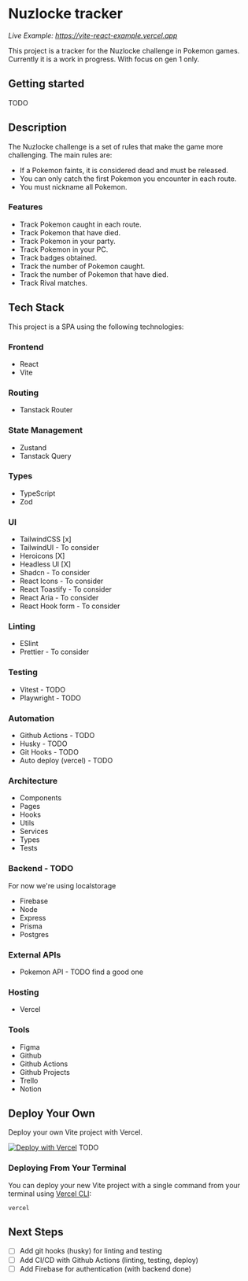 # Nuzlocke tracker

_Live Example: <https://vite-react-example.vercel.app>_

This project is a tracker for the Nuzlocke challenge in Pokemon games.
Currently it is a work in progress.
With focus on gen 1 only.

## Getting started

TODO

## Description

The Nuzlocke challenge is a set of rules that make the game more challenging.
The main rules are:

- If a Pokemon faints, it is considered dead and must be released.
- You can only catch the first Pokemon you encounter in each route.
- You must nickname all Pokemon.

### Features

- Track Pokemon caught in each route.
- Track Pokemon that have died.
- Track Pokemon in your party.
- Track Pokemon in your PC.
- Track badges obtained.
- Track the number of Pokemon caught.
- Track the number of Pokemon that have died.
- Track Rival matches.

## Tech Stack

This project is a SPA using the following technologies:

### Frontend

- React
- Vite

### Routing

- Tanstack Router

### State Management

- Zustand
- Tanstack Query

### Types

- TypeScript
- Zod

### UI

- TailwindCSS [x]
- TailwindUI - To consider
- Heroicons [X]
- Headless UI [X]
- Shadcn - To consider
- React Icons - To consider
- React Toastify - To consider
- React Aria - To consider
- React Hook form - To consider

### Linting

- ESlint
- Prettier - To consider

### Testing

- Vitest - TODO
- Playwright - TODO

### Automation

- Github Actions - TODO
- Husky - TODO
- Git Hooks - TODO
- Auto deploy (vercel) - TODO

### Architecture

- Components
- Pages
- Hooks
- Utils
- Services
- Types
- Tests

### Backend - TODO

For now we're using localstorage

- Firebase
- Node
- Express
- Prisma
- Postgres

### External APIs

- Pokemon API - TODO find a good one

### Hosting

- Vercel

### Tools

- Figma
- Github
- Github Actions
- Github Projects
- Trello
- Notion

## Deploy Your Own

Deploy your own Vite project with Vercel.

[![Deploy with Vercel](https://vercel.com/button)](https://vercel.com/new/clone?repository-url=https://github.com/vercel/vercel/tree/main/examples/vite-react&template=vite-react)
TODO

### Deploying From Your Terminal

You can deploy your new Vite project with a single command from your terminal using [Vercel CLI](https://vercel.com/download):

```shell
vercel
```

## Next Steps

- [ ] Add git hooks (husky) for linting and testing
- [ ] Add CI/CD with Github Actions (linting, testing, deploy)
- [ ] Add Firebase for authentication (with backend done)
